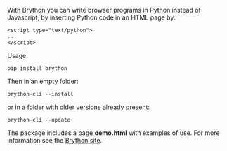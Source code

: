With Brython you can write browser programs in Python instead of Javascript,
by inserting Python code in an HTML page by:

    <script type="text/python">
    ...
    </script>

Usage:

    pip install brython

Then in an empty folder:

    brython-cli --install

or in a folder with older versions already present:

    brython-cli --update

The package includes a page **demo.html** with examples of use. For more
information see the [Brython site](http://brython.info).